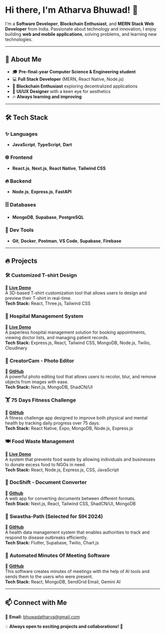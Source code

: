 # Hi there, I'm **Atharva Bhuwad!** 👋  

I'm a **Software Developer**, **Blockchain Enthusiast**, and **MERN Stack Web Developer** from India. Passionate about technology and innovation, I enjoy building **web and mobile applications**, solving problems, and learning new technologies.  

---

## 🚀 About Me  

- 🎓 **Pre-final-year Computer Science & Engineering student**  
- 💻 **Full Stack Developer** (MERN, React Native, Node.js)  
- 🔗 **Blockchain Enthusiast** exploring decentralized applications  
- 🎨 **UI/UX Designer** with a keen eye for aesthetics  
- 🔥 **Always learning and improving**  

---

## 🛠️ Tech Stack  

### ✨ **Languages**  
- **JavaScript**, **TypeScript**, **Dart**  

### 🌐 **Frontend**  
- **React.js**, **Next.js**, **React Native**, **Tailwind CSS**  

### 🔥 **Backend**  
- **Node.js**, **Express.js**, **FastAPI**  

### 🗄️ **Databases**  
- **MongoDB**, **Supabase**, **PostgreSQL**  

### 🔧 **Dev Tools**  
- **Git**, **Docker**, **Postman**, **VS Code**, **Supabase**, **Firebase**  

---

## 🔥 Projects  

### 🛠 **Customized T-shirt Design**  
🔗 **[Live Demo](https://customized-tshirt-orza.vercel.app/)**  
A 3D-based T-shirt customization tool that allows users to design and preview their T-shirt in real-time.  
**Tech Stack:** React, Three.js, Tailwind CSS  

### 🏥 **Hospital Management System**  
🔗 **[Live Demo](https://hospital-management-service-tna8-7v9c4tqtw.vercel.app/)**  
A paperless hospital management solution for booking appointments, viewing doctor lists, and managing patient records.  
**Tech Stack:** Express.js, React, Tailwind CSS, MongoDB, Node.js, Twilio, Cloudinary  

### 🎨 **CreatorCam - Photo Editor**  
🔗 **[GitHub](https://github.com/bhuwadatharva/creator)**  
A powerful photo editing tool that allows users to recolor, blur, and remove objects from images with ease.  
**Tech Stack:** Next.js, MongoDB, ShadCN/UI  

### 🏋️ **75 Days Fitness Challenge**  
🔗 **[GitHub](https://github.com/bhuwadatharva/Fitness)**  
A fitness challenge app designed to improve both physical and mental health by tracking daily progress over 75 days.  
**Tech Stack:** React Native, Expo, MongoDB, Node.js, Express.js  

### 🍽 **Food Waste Management**  
🔗 **[Live Demo](https://food-waste-3kix-irarfpkfg-bhuwadatharvas-projects.vercel.app/)**  
A system that prevents food waste by allowing individuals and businesses to donate excess food to NGOs in need.  
**Tech Stack:** React, Node.js, Express.js, CSS, JavaScript  

### 📄 **DocShift - Document Converter**  
🔗 **[Github](https://github.com/bhuwadatharva/Convert)**  
A web app for converting documents between different formats.  
**Tech Stack:** Next.js, React, Tailwind CSS, ShadCN/UI, MongoDB  

### 🏥 **Swastha-Path (Selected for SIH 2024)**  
🔗 **[GitHub](https://github.com/bhuwadatharva/)**  
A health data management system that enables authorities to track and respond to disease outbreaks efficiently.  
**Tech Stack:** Flutter, Supabase, Twilio, Chart.js  

### 📝 **Automated Minutes Of Meeting Software**  
🔗 **[GitHub](https://github.com/bhuwadatharva/MOM)**  
This software creates minutes of meetings with the help of AI tools and sends them to the users who were present.  
**Tech Stack:** React, MongoDB, SendGrid Email, Gemini AI  

---

## 📫 Connect with Me  

🔹 **Email:** [bhuwadatharva@gmail.com](mailto:bhuwadatharva@gmail.com)  

💡 **Always open to exciting projects and collaborations!** 🚀

